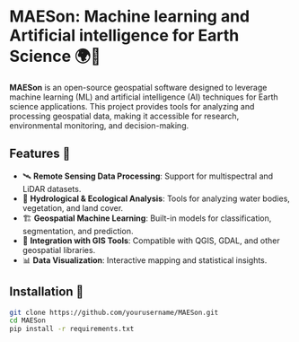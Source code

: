 # MAESon: Machine learning and Artificial intelligence for Earth Science 🌍🤖

**MAESon** is an open-source geospatial software designed to leverage machine learning (ML) and artificial intelligence (AI) techniques for Earth science applications. This project provides tools for analyzing and processing geospatial data, making it accessible for research, environmental monitoring, and decision-making.

## Features 🚀
- 🛰 **Remote Sensing Data Processing**: Support for multispectral and LiDAR datasets.
- 🌊 **Hydrological & Ecological Analysis**: Tools for analyzing water bodies, vegetation, and land cover.
- 🏗 **Geospatial Machine Learning**: Built-in models for classification, segmentation, and prediction.
- 📡 **Integration with GIS Tools**: Compatible with QGIS, GDAL, and other geospatial libraries.
- 📊 **Data Visualization**: Interactive mapping and statistical insights.

## Installation 💾
```bash
git clone https://github.com/yourusername/MAESon.git
cd MAESon
pip install -r requirements.txt
